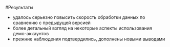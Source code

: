 #Результаты  

- удалось серьезно повысить скорость обработки данных по сравнению с предыдущей версией
- более детальный взгляд на некоторые аспекты использования демо-аккаунтов
- прежние наблюдения подтвердились, дополнены новыми выводами

